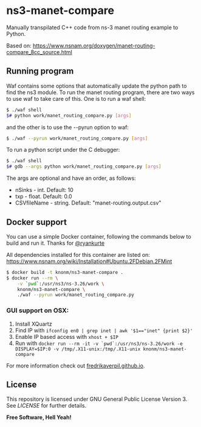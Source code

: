 # ns3-manet-compare
Manually transpilated C++ code from ns-3 manet routing example to Python.

Based on: https://www.nsnam.org/doxygen/manet-routing-compare_8cc_source.html

## Running program
Waf contains some options that automatically update the python path to find the ns3 module. To run the manet routing program, there are two ways to use waf to take care of this. One is to run a waf shell:

```sh 
$ ./waf shell
$# python work/manet_routing_compare.py [args]
```

and the other is to use the --pyrun option to waf:

```sh 
$ ./waf --pyrun work/manet_routing_compare.py [args]
```

To run a python script under the C debugger:

```sh
$ ./waf shell
$# gdb --args python work/manet_routing_compare.py [args]
```

The args are optional and have an order, as follows:
 * nSinks - int. Default: 10
 * txp - float. Default: 0.0
 * CSVfileName - string. Default: "manet-routing.output.csv"

## Docker support

You can use a simple Docker container, following the commands below to build and run it. Thanks for [@ryankurte](https://github.com/ryankurte/docker-ns3)

All dependencies installed for this container are listed on:  https://www.nsnam.org/wiki/Installation#Ubuntu.2FDebian.2FMint

```sh
$ docker build -t knonm/ns3-manet-compare .
$ docker run --rm \
    -v `pwd`:/usr/ns3/ns-3.26/work \
    knonm/ns3-manet-compare \
    ./waf --pyrun work/manet_routing_compare.py
```

### GUI support on OSX:

1. Install XQuartz
2. Find IP with `ifconfig en0 | grep inet | awk '$1=="inet" {print $2}'`
3. Enable IP based access with `xhost + $IP`
4. Run with  ```docker run --rm -it -v `pwd`:/usr/ns3/ns-3.26/work -e DISPLAY=$IP:0 -v /tmp/.X11-unix:/tmp/.X11-unix knonm/ns3-manet-compare```

For more information check out [fredrikaverpil.github.io](https://fredrikaverpil.github.io/2016/07/31/docker-for-mac-and-gui-applications/).

License
----

This repository is licensed under GNU General Public License Version 3. See *LICENSE* for further details.

**Free Software, Hell Yeah!**
